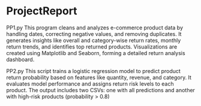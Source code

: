 # ProjectReport

PP1.py
This program cleans and analyzes e-commerce product data by handling dates, correcting negative values, and removing duplicates. It generates insights like overall and category-wise return rates, monthly return trends, and identifies top returned products. Visualizations are created using Matplotlib and Seaborn, forming a detailed return analysis dashboard.

PP2.py
This script trains a logistic regression model to predict product return probability based on features like quantity, revenue, and category. It evaluates model performance and assigns return risk levels to each product. The output includes two CSVs: one with all predictions and another with high-risk products (probability > 0.8)
